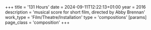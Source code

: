 +++
title = '131 Hours'
date = 2024-09-11T12:22:13+01:00
year = 2016
description = 'musical score for short film, directed by Abby Brennan'
work_type = 'Film/Theatre/Installation'
type = 'compositions'
[params]
    page_class = 'composition'
+++
